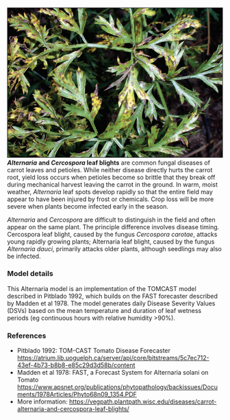 ![](alternaria-carrot.png) ***Alternaria*** **and *Cercospora* leaf blights** are common fungal diseases of carrot leaves and petioles. While neither disease directly hurts the carrot root, yield loss occurs when petioles become so brittle that they break off during mechanical harvest leaving the carrot in the ground. In warm, moist weather, *Alternaria* leaf spots develop rapidly so that the entire field may appear to have been injured by frost or chemicals. Crop loss will be more severe when plants become infected early in the season.

*Alternaria* and *Cercospora* are difficult to distinguish in the field and often appear on the same plant. The principle difference involves disease timing. Cercospora leaf blight, caused by the fungus *Cercospora carotae*, attacks young rapidly growing plants; Alternaria leaf blight, caused by the fungus *Alternaria dauci*, primarily attacks older plants, although seedlings may also be infected.

### Model details

This Alternaria model is an implementation of the TOMCAST model described in Pitblado 1992, which builds on the FAST forecaster described by Madden et al 1978. The model generates daily Disease Severity Values (DSVs) based on the mean temperature and duration of leaf wetness periods (eg continuous hours with relative humidity \>90%).

### References

-   Pitblado 1992: TOM-CAST Tomato Disease Forecaster <https://atrium.lib.uoguelph.ca/server/api/core/bitstreams/5c7ec712-43ef-4b73-b8b8-e85c29d3d58b/content>
-   Madden et al 1978: FAST, a Forecast System for Alternaria solani on Tomato <https://www.apsnet.org/publications/phytopathology/backissues/Documents/1978Articles/Phyto68n09_1354.PDF>
-   More information: <https://vegpath.plantpath.wisc.edu/diseases/carrot-alternaria-and-cercospora-leaf-blights/>
